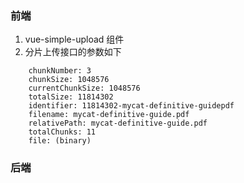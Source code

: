 
### 前端
1. vue-simple-upload 组件
2. 分片上传接口的参数如下
```
    chunkNumber: 3
    chunkSize: 1048576
    currentChunkSize: 1048576
    totalSize: 11814302
    identifier: 11814302-mycat-definitive-guidepdf
    filename: mycat-definitive-guide.pdf
    relativePath: mycat-definitive-guide.pdf
    totalChunks: 11
    file: (binary)

```

### 后端
    
